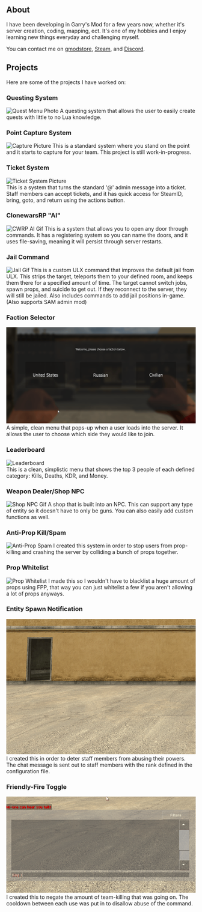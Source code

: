 ## About

I have been developing in Garry's Mod for a few years now, whether it's server creation, coding, mapping, ect. It's one of my hobbies and I enjoy learning new things everyday and challenging myself.

You can contact me on [gmodstore](https://www.gmodstore.com/users/privateryan), [Steam](https://steamcommunity.com/id/BigRVman/), and [Discord](https://discordapp.com/users/328348902732595210).

## Projects

Here are some of the projects I have worked on:

### Questing System
![Quest Menu Photo](https://i.imgur.com/VK0NYli.png)
A questing system that allows the user to easily create quests with little to no Lua knowledge.

### Point Capture System
![Capture Picture](https://i.imgur.com/gB4u2a8.jpg)
This is a standard system where you stand on the point and it starts to capture for your team. This project is still work-in-progress.

### Ticket System
![Ticket System Picture](https://i.imgur.com/HBMJ31a.png)                                               
This is a system that turns the standard '@' admin message into a ticket. Staff members can accept tickets, and it has quick access for SteamID, bring, goto, and return using the actions button.

### ClonewarsRP "AI"
![CWRP AI Gif](https://raw.githubusercontent.com/privateryann1/ryan-portfolio/master/gifs/simpleai.gif)
This is a system that allows you to open any door through commands. It has a registering system so you can name the doors, and it uses file-saving, meaning it will persist through server restarts. 

### Jail Command
![Jail Gif](https://raw.githubusercontent.com/privateryann1/ryan-portfolio/master/gifs/jailcommand.gif)
This is a custom ULX command that improves the default jail from ULX. This strips the target, teleports them to your defined room, and keeps them there for a specified amount of time. The target cannot switch jobs, spawn props, and suicide to get out. If they reconnect to the server, they will still be jailed. Also includes commands to add jail positions in-game. (Also supports SAM admin mod)

### Faction Selector
![Faction Selector Gif](https://raw.githubusercontent.com/privateryann1/ryan-portfolio/master/gifs/factionselector.gif)
A simple, clean menu that pops-up when a user loads into the server. It allows the user to choose which side they would like to join.

### Leaderboard
![Leaderboard](https://i.imgur.com/buYlR4c.png)                                                     
This is a clean, simplistic menu that shows the top 3 people of each defined category: Kills, Deaths, KDR, and Money.

### Weapon Dealer/Shop NPC
![Shop NPC Gif](https://raw.githubusercontent.com/privateryann1/ryan-portfolio/master/gifs/shopnpc.gif)
A shop that is built into an NPC. This can support any type of entity so it doesn't have to only be guns. You can also easily add custom functions as well.

### Anti-Prop Kill/Spam
![Anti-Prop Spam](https://raw.githubusercontent.com/privateryann1/ryan-portfolio/master/gifs/anti-prop-kill.gif)
I created this system in order to stop users from prop-killing and crashing the server by colliding a bunch of props together.

### Prop Whitelist
![Prop Whitelist](https://raw.githubusercontent.com/privateryann1/ryan-portfolio/master/gifs/propwhitelist.gif)
I made this so I wouldn't have to blacklist a huge amount of props using FPP, that way you can just whitelist a few if you aren't allowing a lot of props anyways.

### Entity Spawn Notification
![Ent Spawn Notify](https://raw.githubusercontent.com/privateryann1/ryan-portfolio/master/gifs/spawnnotify.gif)
I created this in order to deter staff members from abusing their powers. The chat message is sent out to staff members with the rank defined in the configuration file.

### Friendly-Fire Toggle
![Friendly-Fire](https://raw.githubusercontent.com/privateryann1/ryan-portfolio/master/gifs/friendlyfire.gif)
I created this to negate the amount of team-killing that was going on. The cooldown between each use was put in to disallow abuse of the command.
